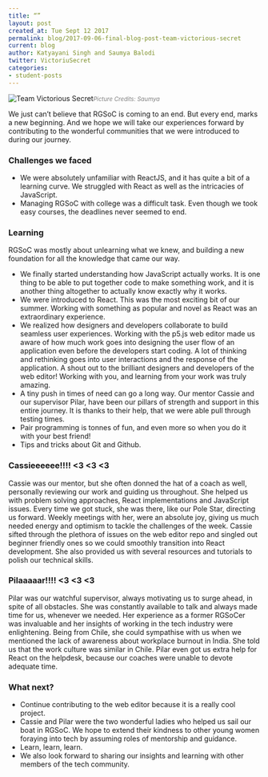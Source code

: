 ```yaml
---
title: “”
layout: post
created_at: Tue Sept 12 2017
permalink: blog/2017-09-06-final-blog-post-team-victorious-secret
current: blog
author: Katyayani Singh and Saumya Balodi
twitter: VictoriuSecret
categories:
- student-posts
---
```


![Team Victorious Secret](/img/blog/2017/team_victorious_secret1.jpeg)<font color="grey"><small><i>Picture Credits: Saumya</i></small></font>

We just can’t believe that RGSoC is coming to an end. But every end, marks a new beginning. And we hope we will take our experiences forward by contributing to the wonderful communities that we were introduced to during our journey. 

### Challenges we faced

* We were absolutely unfamiliar with ReactJS, and it has quite a bit of a learning curve. We struggled with React as well as the intricacies of JavaScript. 
* Managing RGSoC with college was a difficult task. Even though we took easy courses, the deadlines never seemed to end.

### Learning
RGSoC was mostly about unlearning what we knew, and building a new foundation for all the knowledge that came our way.

* We finally started understanding how JavaScript actually works. It is one thing to be able to put together code to make something work, and it is another thing altogether to actually know exactly why it works. 
* We were introduced to React. This was the most exciting bit of our summer. Working with something as popular and novel as React was an extraordinary experience.
* We realized how designers and developers collaborate to build seamless user experiences. Working with the p5.js web editor made us aware of how much work goes into designing the user flow of an application even before the developers start coding. A lot of thinking and rethinking goes into user interactions and the response of the application. A shout out to the brilliant designers and developers of the web editor! Working with you, and learning from your work was truly amazing.
* A tiny push in times of need can go a long way. Our mentor Cassie and our supervisor Pilar, have been our pillars of strength and support in this entire journey. It is thanks to their help, that we were able pull through testing times. 
* Pair programming is tonnes of fun, and even more so when you do it with your best friend!
* Tips and tricks about Git and Github.

### Cassieeeeee!!!! <3 <3 <3
Cassie was our mentor, but she often donned the hat of a coach as well, personally reviewing our work and guiding us throughout. She helped us with problem solving approaches, React implementations and JavaScript issues. Every time we got stuck, she was there, like our Pole Star, directing us forward. Weekly meetings with her, were an absolute joy, giving us much needed energy and optimism to tackle the challenges of the week. Cassie sifted through the plethora of issues on the web editor repo and singled out beginner friendly ones so we could smoothly transition into React development. She also provided us with several resources and tutorials to polish our technical skills.

### Pilaaaaar!!!! <3 <3 <3
Pilar was our watchful supervisor, always motivating us to surge ahead, in spite of all obstacles. She was constantly available to talk and always made time for us, whenever we needed. Her experience as a former RGSoCer was invaluable and her insights of working in the tech industry were enlightening. Being from Chile, she could sympathise with us when we mentioned the lack of awareness about workplace burnout in India. She told us that the work culture was similar in Chile. Pilar even got us extra help for React on the helpdesk, because our coaches were unable to devote adequate time. 

### What next?
* Continue contributing to the web editor because it is a really cool project.
* Cassie and Pilar were the two wonderful ladies who helped us sail our boat in RGSoC. We hope to extend their kindness to other young women foraying into tech by assuming roles of mentorship and guidance.
* Learn, learn, learn.
* We also look forward to sharing our insights and learning with other members of the tech community.


